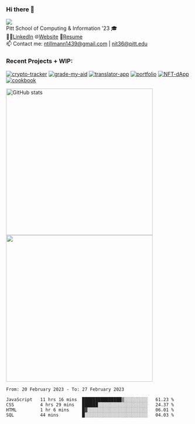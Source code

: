### Hi there 👋
![](https://komarev.com/ghpvc/?username=nicktill&style=for-the-badge)<br>
Pitt School of Computing & Information '23 🎓<br/>
🧑‍💼[LinkedIn](https://www.linkedin.com/in/nicholas-tillmann-4647b7187/) 🌐[Website](https://nicktill.github.io) 📄[Resume](https://nicktill.github.io/resume.pdf)<br/>
📫 Contact me: ntillmann1439@gmail.com | nit36@pitt.edu <br>


### Recent Projects + WIP:

[![crypto-tracker](https://github-readme-stats-sigma-five.vercel.app/api/pin/?username=nicktill&repo=crypto-tracker&theme=dark)](https://github.com/nicktill/crypto-tracker)
[![grade-my-aid](https://github-readme-stats-sigma-five.vercel.app/api/pin/?username=nicktill&repo=cs1530-finance-group&theme=dark)](https://github.com/nicktill/cs1530-finance-group)
[![translator-app](https://github-readme-stats-sigma-five.vercel.app/api/pin/?username=nicktill&repo=translator-app&theme=dark)](https://github.com/nicktill/translator-app)
[![portfolio](https://github-readme-stats-sigma-five.vercel.app/api/pin/?username=nicktill&repo=nicktill.github.io&theme=dark)](https://github.com/nicktill/nicktill.github.io)
[![NFT-dApp](https://github-readme-stats-sigma-five.vercel.app/api/pin/?username=nicktill&repo=NFT-dApp&theme=dark)](https://github.com/nicktill/NFT-dApp)
[![cookbook](https://github-readme-stats-sigma-five.vercel.app/api/pin/?username=nicktill&repo=cookbook&theme=dark)](https://github.com/nicktill/cookbook)


<p class="center">
<img src="https://github-readme-stats-sigma-five.vercel.app/api?username=nicktill&show_icons=true&theme=dark" alt="GitHub stats" width=400 />
<img src="https://github-readme-streak-stats.herokuapp.com/?user=nicktill&show_icons=true&theme=dark" width=400  />
</p>

<!--START_SECTION:waka-->

```text
From: 20 February 2023 - To: 27 February 2023

JavaScript   11 hrs 16 mins  ███████████████▒░░░░░░░░░   61.23 %
CSS          4 hrs 29 mins   ██████░░░░░░░░░░░░░░░░░░░   24.37 %
HTML         1 hr 6 mins     █▓░░░░░░░░░░░░░░░░░░░░░░░   06.01 %
SQL          44 mins         █░░░░░░░░░░░░░░░░░░░░░░░░   04.03 %
```

<!--END_SECTION:waka-->
<p align="center">
	
